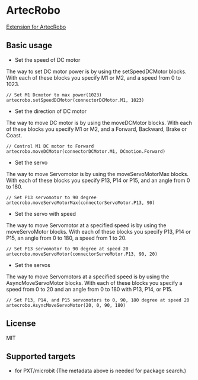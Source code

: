  
# ArtecRobo

[Extension for ArtecRobo](https://www.artec-kk.co.jp/en/images/056720.pdf#page=36)

## Basic usage

* Set the speed of DC motor

The way to set DC motor power is by using the setSpeedDCMotor blocks. With each of these blocks you specify M1 or M2, and a speed from 0 to 1023. 

```blocks
// Set M1 Dcmotor to max power(1023)
artecrobo.setSpeedDCMotor(connectorDCMotor.M1, 1023)
```

* Set the direction of DC motor

The way to move DC motor is by using the moveDCMotor blocks. With each of these blocks you specify M1 or M2, and a Forward, Backward, Brake or Coast.

```blocks
// Control M1 DC motor to Forward
artecrobo.moveDCMotor(connectorDCMotor.M1, DCmotion.Forward)
```

* Set the servo

The way to move Servomotor is by using the moveServoMotorMax blocks. With each of these blocks you specify P13, P14 or P15, and an angle from 0 to 180.

```blocks
// Set P13 servomotor to 90 degree
artecrobo.moveServoMotorMax(connectorServoMotor.P13, 90)
```

* Set the servo with speed

The way to move Servomotor at a specified speed is by using the moveServoMotor blocks. With each of these blocks you specify P13, P14 or P15, an angle from 0 to 180, a speed from 1 to 20.

```blocks
// Set P13 servomotor to 90 degree at speed 20
artecrobo.moveServoMotor(connectorServoMotor.P13, 90, 20)
```

* Set the servos 

The way to move Servomotors at a specified speed is by using the AsyncMoveServoMotor blocks. With each of these blocks you specify a speed from 0 to 20 and an angle from 0 to 180 with P13, P14, or P15.


```blocks
// Set P13, P14, and P15 servomotors to 0, 90, 180 degree at speed 20
artecrobo.AsyncMoveServoMotor(20, 0, 90, 180)
```


## License

MIT


## Supported targets

* for PXT/microbit
(The metadata above is needed for package search.)
